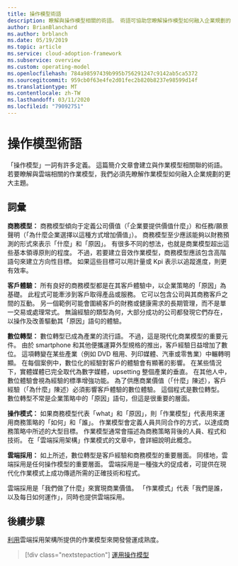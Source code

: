 ```yaml
---
title: 操作模型術語
description: 瞭解與操作模型相關的術語。 術語可協助您瞭解操作模型如何融入企業規劃的更大主題。
author: BrianBlanchard
ms.author: brblanch
ms.date: 05/19/2019
ms.topic: article
ms.service: cloud-adoption-framework
ms.subservice: overview
ms.custom: operating-model
ms.openlocfilehash: 784a98597439b995b756291247c9142ab5ca5372
ms.sourcegitcommit: 959cb0f63e4fe2d01fec2b820b8237e98599d14f
ms.translationtype: MT
ms.contentlocale: zh-TW
ms.lasthandoff: 03/11/2020
ms.locfileid: "79092751"
---
```

# <a name="operating-model-terminology"></a>操作模型術語

「操作模型」一詞有許多定義。 這篇簡介文章會建立與作業模型相關聯的術語。 若要瞭解與雲端相關的作業模型，我們必須先瞭解作業模型如何融入企業規劃的更大主題。

## <a name="terms"></a>詞彙

**商務模型：** 商務模型傾向于定義公司價值（「企業要提供價值什麼」）和任務/願景聲明（「為什麼企業選擇以這種方式增加價值」）。 商務模型至少應該能夠以財務預測的形式來表示「什麼」和「原因」。 有很多不同的想法，也就是商業模型超出這些基本領導原則的程度。 不過，若要建立音效作業模型，商務模型應該包含高階語句來建立方向性目標。 如果這些目標可以用計量或 Kpi 表示以追蹤進度，則更有效率。

**客戶體驗：** 所有良好的商務模型都是在其客戶體驗中，以企業策略的「原因」為基礎。 此程式可能牽涉到客戶取得產品或服務。 它可以包含公司與其商務客戶之間的互動。 另一個範例可能會圍繞客戶的財務或健康需求的長期管理，而不是單一交易或處理常式。 無論經驗的類型為何，大部分成功的公司都發現它們存在，以操作及改善驅動其「原因」語句的體驗。

**數位轉型：** 數位轉型已成為產業的流行語。 不過，這是現代化商業模型的重要元件。 由於 smartphone 和其他便攜運算外型規格的推出，客戶經驗日益增加了數位。 這項轉變在某些產業（例如 DVD 租用、列印媒體、汽車或零售業）中輾轉明顯。 在每個案例中，數位化的經驗對客戶的體驗會有顯著的影響。 在某些情況下，實體媒體已完全取代為數字媒體，upsetting 整個產業的垂直。 在其他人中，數位體驗會視為經驗的標準增強功能。 為了供應商業價值（「什麼」陳述），客戶經驗（「為什麼」陳述）必須影響客戶體驗的數位體驗。 這個程式是數位轉型。 數位轉型不常是企業策略中的「原因」語句，但這是很重要的層面。

**操作模式：** 如果商務模型代表「what」和「原因」，則「作業模型」代表用來運用商務策略的「如何」和「誰」。 作業模型會定義人員共同合作的方式，以達成商務策略中所述的大型目標。 作業模型通常會描述為商務策略背後的人員、程式和技術。 在「雲端採用架構」作業模式的文章中，會詳細說明此概念。

**雲端採用：** 如上所述，數位轉型是客戶經驗和商務模型的重要層面。 同樣地，雲端採用是任何操作模型的重要層面。 雲端採用是一種強大的促成者，可提供在現代化作業模式上成功傳遞所需的正確技術和程式。

雲端採用是「我們做了什麼」來實現商業價值。 「作業模式」代表「我們是誰，以及每日如何運作」，同時也提供雲端採用。

## <a name="next-steps"></a>後續步驟

[利用](./index.md)雲端採用架構所提供的作業模型來開發營運成熟度。

> [!div class="nextstepaction"]
> [運用操作模型](./index.md)
